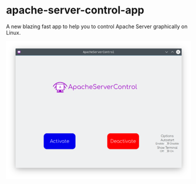 # apache-server-control-app
A new blazing fast app to help you to control Apache Server graphically on Linux.

![Default Theme App](apache-ctrl-kde-screenshot.png)
